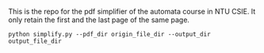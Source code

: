This is the repo for the pdf simplifier of the automata course in NTU CSIE. It only retain the first and the last page of the same page.
```
python simplify.py --pdf_dir origin_file_dir --output_dir output_file_dir
```
